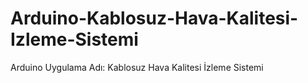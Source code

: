# Arduino-Kablosuz-Hava-Kalitesi-Izleme-Sistemi
Arduino Uygulama Adı: Kablosuz Hava Kalitesi İzleme Sistemi
